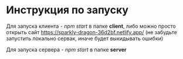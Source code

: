# Инструкция по запуску
Для запуска клиента - *npm start* в папке **client**, либо можно просто открыть сайт https://sparkly-dragon-36d2bf.netlify.app/
(не забудьте запустить локально сервак, иначе будет выкидывать ошибки)

Для запуска сервера - *npm start* в папке **server**
